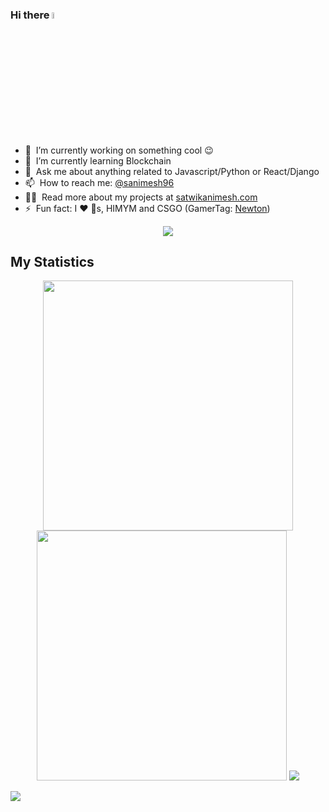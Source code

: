### Hi there <img src="https://media.giphy.com/media/hvRJCLFzcasrR4ia7z/giphy.gif" width="5%">

- 🔭 &nbsp;I’m currently working on something cool :wink:
- 🌱 &nbsp;I’m currently learning Blockchain
- 💬 &nbsp;Ask me about anything related to Javascript/Python or React/Django
- 📫 &nbsp;How to reach me: [@sanimesh96](https://www.linkedin.com/in/satwik-animesh-063171211/)
- 👨‍💻 &nbsp;Read more about my projects at [satwikanimesh.com]()
- ⚡ &nbsp;Fun fact: I :heart: :dog:s, HIMYM and CSGO  (GamerTag: [Newton](https://steamcommunity.com/id/Newton69420))



<div align="center">
  <a href="https://open.spotify.com/user/6s6pbtefezpookh8gwnkko15v">
    <img src="https://readme-spotify-tingz.vercel.app/api/now-playing">
  </a>
</div>


## My Statistics


<p align = "center">
  <img src = "https://github-readme-stats.vercel.app/api?username=sanimesh96&show_icons=true&theme=bear" width = 400>
  <img src = "https://github-readme-streak-stats.herokuapp.com?user=sanimesh96&theme=dark&hide_border=true" width = 400>  
  <img src = "https://activity-graph.herokuapp.com/graph?username=sanimesh96&custom_title=Satwik%27s%20Contribution%20Graph&theme=gruvbox">
</p>
<img src="https://komarev.com/ghpvc/?username=sanimesh96">

<!--
**sanimesh96/sanimesh96** is a ✨ _special_ ✨ repository because its `README.md` (this file) appears on your GitHub profile.

Here are some ideas to get you started:

- 🔭 I’m currently working on ...
- 🌱 I’m currently learning ...
- 👯 I’m looking to collaborate on ...
- 🤔 I’m looking for help with ...
- 💬 Ask me about ...
- 📫 How to reach me: ...
- 😄 Pronouns: ...
- ⚡ Fun fact: ...
-->


